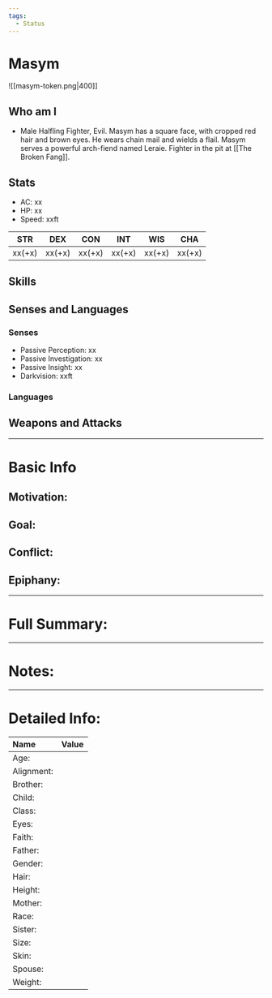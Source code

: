 ```yaml
---
tags:
  - Status
---
```


# Masym
![[masym-token.png|400]]

## Who am I
- Male Halfling Fighter, Evil. Masym has a square face, with cropped red hair and brown eyes. He wears chain mail and wields a flail. Masym serves a powerful arch-fiend named Leraie. Fighter in the pit at [[The Broken Fang]].

## Stats
- AC: xx
- HP: xx
- Speed: xxft

| STR | DEX | CON | INT | WIS | CHA|
| ---- | ---- | ---- | ---- | ---- | ---- |
|xx(+x)|xx(+x)|xx(+x)|xx(+x)|xx(+x)|xx(+x)|

## Skills

## Senses and Languages
### Senses
- Passive Perception: xx
- Passive Investigation: xx
- Passive Insight: xx
- Darkvision: xxft

### Languages

## Weapons and Attacks

___
# Basic Info

## Motivation: 

## Goal:

## Conflict:

## Epiphany:

___
# Full Summary:

___
# Notes:

___
# Detailed Info:
Name|Value
:-----|-----:
Age:|
Alignment:|
Brother:|
Child:|
Class:|
Eyes:|
Faith:|
Father:|
Gender:|
Hair:|
Height:|
Mother:|
Race:|
Sister:|
Size:|
Skin:|
Spouse:|
Weight:|